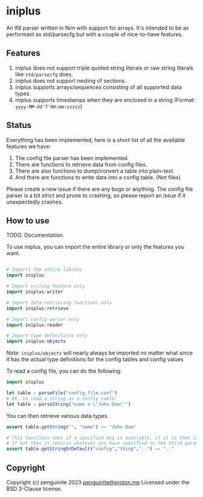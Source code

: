 # iniplus

An INI parser written in Nim with support for arrays. It's intended to be as performant as std/parsecfg but with a couple of nice-to-have features.

## Features

1. iniplus does not support triple quoted string literals or raw string literals like `std/parsecfg` does.
2. iniplus does not support nesting of sections.
4. iniplus supports arrays/sequences consisting of all supported data types.
5. iniplus supports timestamps when they are enclosed in a string (Format: `yyyy-MM-dd'T'HH:mm:sszzz`)

## Status

Everything has been implemented, here is a short list of all the available features we have:

1. The config file parser has been implemented.
2. There are functions to retrieve data from config files.
3. There are also functions to dump/convert a table into plain-text
4. And there are functions to write data into a config table. (Not files)

Please create a new issue if there are any bugs or anything. The config file parser is a bit strict and prone to crashing, so please report an issue if it unexpectedly crashes.

## How to use

TODO. Documentation.

To use iniplus, you can import the entire library *or* only the features you want.
```nim

# Imports the entire library
import iniplus

# Import writing feature only
import iniplus/writer

# Import data-retrieving functions only
import iniplus/retrieve

# Import config parser only
import iniplus/reader

# Import type definitions only
import iniplus/objects
```

*Note*: `iniplus/objects` will nearly always be imported no matter what since it has the actual type definitions for the config tables and config values

To read a config file, you can do the following:
```nim
import iniplus

let table = parseFile("config_file.conf")
# OR, to read a string as a config table.
let table = parseString("name = \"John Doe\"")
```
You can then retrieve various data types.

```nim
assert table.getString("", "name") == "John Doe"

# This functions sees if a specified key is available, if it is then it returns it.
# If not then it returns whatever you have specified in the third parameter
assert table.getStringOrDefault("config","thing","..") == ".."
```

## Copyright 

Copyright (c) penguinite 2023 <penguinite@proton.me>
Licensed under the BSD 3-Clause license.
